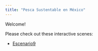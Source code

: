 ```yaml
---
title: "Pesca Sustentable en México"
---
```


Welcome!

Please check out these interactive scenes:

- [Escenario9](Escenario9.html)


